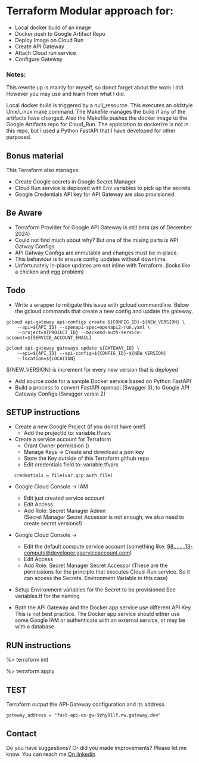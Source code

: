 # Terraform Modular approach for:
- Local docker build of an image
- Docker push to Google Artifact Repo
- Deploy Image on Cloud Run
- Create API Gateway
- Attach Cloud run service 
- Configure Gateway

### Notes:
This rewrite up is mainly for myself, so donot forget about the work I did. 
However you may use and learn from what I did.

Local docker build is triggered by a null_resource. This executes an oldstyle Unix/Linux make command.
The Makefile manages the build if any of the artifacts have changed.
Also the Makefile pushes the docker image to the Google Artifacts repo for Cloud_Run.
The applciation to dockerize is not in this repo, 
but I used a Python FastAPI that I have developed for other purposed.

## Bonus material

This Terraform also manages: 
- Create Google secrets in Google Secret Manager
- Cloud Run service is deployed with Env variables to pick up the secrets
- Google Credentials API key for API Gateway are also provisioned.
  

## Be Aware 
- Terraform Provider for Google API Gateway is still beta (as of December 2024)
- Could not find much about why? But one of the mising parts is API Gatway Configs.
- API Gatway Configs are immutable and changes must be in-place.
- This behaviour is to ensure config updates without downtime.
- Unfortunately in-place updates are not inline with Terraform.
  (looks like a chicken and egg problem)

## Todo
- Write a wrapper to mitigate this issue with gcloud commandline. 
  Below the gcloud commands that create a new config and update the gateway.
  
```
gcloud api-gateway api-configs create ${CONFIG_ID}-${NEW_VERSION} \
    --api=${API_ID} --openapi-spec=openapi2-run.yaml \
    --project=${PROJECT_ID} --backend-auth-service-account=${SERVICE_ACCOUNT_EMAIL}

gcloud api-gateway gateways update ${GATEWAY_ID} \
    --api=${API_ID} --api-config=${CONFIG_ID}-${NEW_VERSION} 
    --location=${LOCATION}
```

${NEW_VERSION} is increment for every new version that is deployed

- Add source code for a sample Docker service based on Python FastAPI 
- Build a process to convert FastAPI openapi (Swagger 3), 
  to Google API Gateway Configs (Swagger versie 2)

## SETUP instructions

- Create a new Google Project (if you donot have one!)
  - Add the projectId to: variable.tfvars
- Create a service account for Terraform
  - Grant Owner permission ()
  - Manage Keys  -> Create and download a json key 
  - Store the Key outside of this Terraform github repo
  - Edit credentials field to: variable.tfvars
  
```
   credentials = file(var.gcp_auth_file)
```

- Google Cloud Console  -> IAM
  - Edit just created service account
  - Edit Access
  - Add Role:  Secret Manager Admin   
    (Secret Manager Secret Accessor is not enough, we also need to create secret versions!)

- Google Cloud Console ->
  - Edit the default compute service account
    (something like:  98........13-compute@developer.gserviceaccount.com)
  - Edit Access
  - Add Role: Secret Manager Secret Accessor 
    (These are the permissions for the principle that executes Cloud-Run service.
    So it can access the Secrets. Environment Variable in this case)
- Setup Environment variables for the Secret to be provisioned
  See variables.tf for the naming
- Both the API Gateway and the Docker app service use different API Key.
  This is not best practice. The Docker app service should either use some Google IAM or 
  authenticate with an external service, or may be with a database.

## RUN instructions

%> terraform init

%> terraform apply

## TEST

Terraform output the API-Gateway configuration and its address.


```
gateway_address = "fast-api-ex-gw-9zhy91lf.nw.gateway.dev"
```

## Contact

Do you have suggestions?  Or did you made improvements?  Please let me know.
You can reach me [On linkedin](https://www.linkedin.com/in/eugenebogaart)